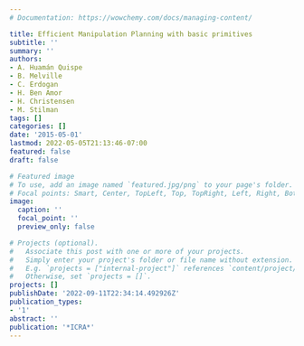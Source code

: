 ```yaml
---
# Documentation: https://wowchemy.com/docs/managing-content/

title: Efficient Manipulation Planning with basic primitives
subtitle: ''
summary: ''
authors:
- A. Huamán Quispe
- B. Melville
- C. Erdogan
- H. Ben Amor
- H. Christensen
- M. Stilman
tags: []
categories: []
date: '2015-05-01'
lastmod: 2022-05-05T21:13:46-07:00
featured: false
draft: false

# Featured image
# To use, add an image named `featured.jpg/png` to your page's folder.
# Focal points: Smart, Center, TopLeft, Top, TopRight, Left, Right, BottomLeft, Bottom, BottomRight.
image:
  caption: ''
  focal_point: ''
  preview_only: false

# Projects (optional).
#   Associate this post with one or more of your projects.
#   Simply enter your project's folder or file name without extension.
#   E.g. `projects = ["internal-project"]` references `content/project/deep-learning/index.md`.
#   Otherwise, set `projects = []`.
projects: []
publishDate: '2022-09-11T22:34:14.492926Z'
publication_types:
- '1'
abstract: ''
publication: '*ICRA*'
---
```


